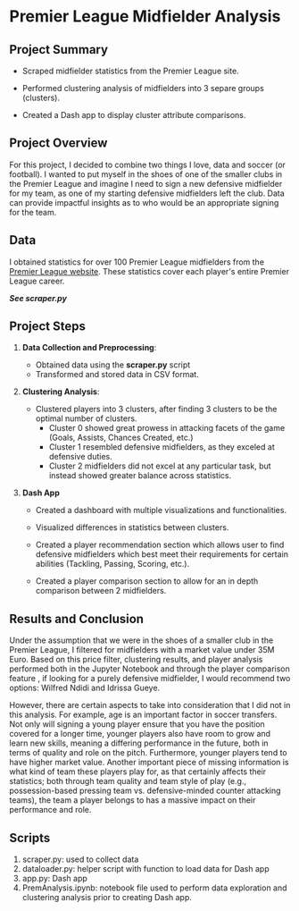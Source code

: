 # Premier League Midfielder Analysis

## Project Summary

- Scraped midfielder statistics from the Premier League site.

- Performed clustering analysis of midfielders into 3 separe groups (clusters).

- Created a Dash app to display cluster attribute comparisons.


## Project Overview
For this project, I decided to combine two things I love, data and soccer (or football). I wanted to put myself in the shoes of one of the smaller clubs in the Premier League and imagine I need to sign a new defensive midfielder for my team, as one of my starting defensive midfielders left the club. Data can provide impactful insights as to who would be an appropriate signing for the team.


## Data
I obtained statistics for over 100 Premier League midfielders from the [Premier League website](https://www.premierleague.com/stats). These statistics cover each player's entire Premier League career.

***See scraper.py***

## Project Steps

1. **Data Collection and Preprocessing**:
   - Obtained data using the **scraper.py** script
   - Transformed and stored data in CSV format.

2. **Clustering Analysis**:
   - Clustered players into 3 clusters, after finding 3 clusters to be the optimal number of clusters.
        - Cluster 0 showed great prowess in attacking facets of the game (Goals, Assists, Chances Created, etc.)
        - Cluster 1 resembled defensive midfielders, as they exceled at 
        defensive duties.
        - Cluster 2 midfielders did not excel at any particular task, but instead showed greater balance across statistics.

3. **Dash App**
    - Created a dashboard with multiple visualizations and functionalities.

    - Visualized differences in statistics between clusters.

    - Created a player recommendation section which allows user to find defensive midfielders which best meet their requirements for certain abilities (Tackling, Passing, Scoring, etc.).

    - Created a player comparison section to allow for an in depth comparison between 2 midfielders.

    


## Results and Conclusion
Under the assumption that we were in the shoes of a smaller club in the Premier League, I filtered for midfielders with a market value under 35M Euro. Based on this price filter, clustering results, and player analysis performed both in the Jupyter Notebook and through the player comparison feature , if looking for a purely defensive midfielder, I would recommend two options: Wilfred Ndidi and Idrissa Gueye.

However, there are certain aspects to take into consideration that I did not in this analysis. For example, age is an important factor in soccer transfers. Not only will signing a young player ensure that you have the position covered for a longer time, younger players also have room to grow and learn new skills, meaning a differing performance in the future, both in terms of quality and role on the pitch. Furthermore, younger players tend to have higher market value. Another important piece of missing information is what kind of team these players play for, as that certainly affects their statistics; both through team quality and team style of play (e.g., possession-based pressing team vs. defensive-minded counter attacking teams), the team a player belongs to has a massive impact on their performance and role.


## Scripts
1. scraper.py: used to collect data
2. dataloader.py: helper script with function to load data for Dash app
3. app.py: Dash app
4. PremAnalysis.ipynb: notebook file used to perform data exploration and clustering analysis prior to creating Dash app.